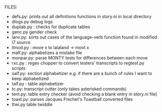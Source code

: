 FILES:

* defs.py: prints out all definitions functions in story.ni in local directory
* dlogs.py debug logs
* duptab.py : checks for duplicate tables
* genc.py gender check
* lanv.py: sorts out cases of the language-verb function found in modified I7 source
* llmod.py : move x to lalaland -> moot x
* malf.py: alphabetizes a mistake file
* monpar.py: parse MONTY tests for differences between each move
* rxc.py : regex chopper to convert testers' transcripts to regtest.py scripts
* salf.py: section alphabetizer e.g. if there are a bunch of rules I want to keep alphabetized
* talf.py : table alphabetizer
* tc.py: transcript cutter (only takes asterisked commands)
* tent.py: table entry checker (avoid checking a blank entry in story.ni file)
* toast.py: parses Jacques Frechet's Toastball converted files
* ttwi.py table twiddle
